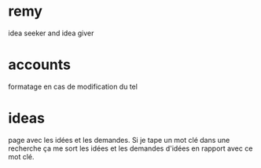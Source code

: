 # remy
 idea seeker and idea giver

# accounts
formatage en cas de modification du tel

# ideas
page avec les idées et les demandes. Si je tape un mot clé dans une recherche ça me sort les idées et les demandes d'idées
en rapport avec ce mot clé.
